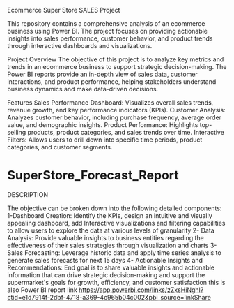 Ecommerce Super Store SALES Project

This repository contains a comprehensive analysis of an ecommerce business using Power BI. The project focuses on providing actionable insights into sales performance, customer behavior, and product trends through interactive dashboards and visualizations.

Project Overview
The objective of this project is to analyze key metrics and trends in an ecommerce business to support strategic decision-making. The Power BI reports provide an in-depth view of sales data, customer interactions, and product performance, helping stakeholders understand business dynamics and make data-driven decisions.

Features
Sales Performance Dashboard: Visualizes overall sales trends, revenue growth, and key performance indicators (KPIs).
Customer Analysis: Analyzes customer behavior, including purchase frequency, average order value, and demographic insights.
Product Performance: Highlights top-selling products, product categories, and sales trends over time.
Interactive Filters: Allows users to drill down into specific time periods, product categories, and customer segments.

# SuperStore_Forecast_Report
DESCRIPTION

The objective can be broken down into the following detailed components:
1-Dashboard Creation: Identify the KPIs, design an intuitive and visually appealing dashboard, add Interactive visualizations and filtering capabilities to allow users to         explore the data at various levels of granularity 
2- 
Data Analysis: Provide valuable insights to business entities regarding the effectiveness of their sales strategies through visualization and charts
 3- 
 Sales Forecasting: Leverage historic data and apply time series analysis to generate sales forecasts for next 15 days 
 4- 
 Actionable Insights and Recommendations: End goal is to share valuable insights and actionable information that can drive strategic decision-making and support the              supermarket's goals for growth, efficiency, and customer satisfaction
   this is also Power BI report link
  https://app.powerbi.com/links/zZxsHiNghl?ctid=e1d7914f-2dbf-4718-a369-4c965b04c002&pbi_source=linkShare



